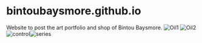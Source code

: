 # bintoubaysmore.github.io
Website to post the art portfolio and shop of Bintou Baysmore. 
![Oil1](https://user-images.githubusercontent.com/115605702/227825787-e22fc4f3-aa19-466b-9f8d-5d1a4cd1b794.jpg)
![Oil2](https://user-images.githubusercontent.com/115605702/227825797-5baa59f4-d150-4d1b-8ce9-e366667be934.jpg)
![control](https://user-images.githubusercontent.com/115605702/227830758-6ae0cca2-96a1-4dcc-8a77-1925cc454b71.jpg)![series](https://user-images.githubusercontent.com/115605702/227830848-f9136188-cfe1-40fb-96c9-6f8c14da1858.jpg)

